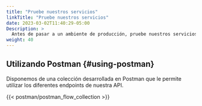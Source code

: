 ```yaml
---
title: "Pruebe nuestros servicios"
linkTitle: "Pruebe nuestros servicios"
date: 2023-03-02T11:40:29-05:00
Description: >
  Antes de pasar a un ambiente de producción, pruebe nuestros servicios y vea cómo puede habilitarlos para satisfacer las necesidades de su negocio.
weight: 40
---
```


## Utilizando Postman {#using-postman}
Disponemos de una colección desarrollada en Postman que le permite utilizar los diferentes endpoints de nuestra API.

{{< postman/postman_flow_collection >}}